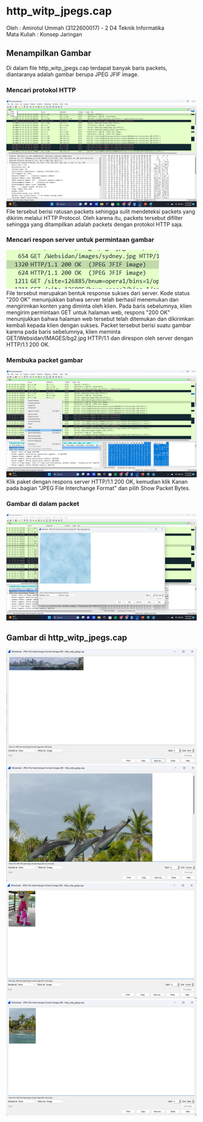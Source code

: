 # http_witp_jpegs.cap
Oleh  :
Amirotul Ummah (3122600017) - 2 D4 Teknik Informatika <br>
Mata Kuliah  :
Konsep Jaringan
 ## Menampilkan Gambar
 Di dalam file http_witp_jpegs.cap terdapat banyak baris packets, diantaranya adalah gambar berupa JPEG JFIF image.
### Mencari protokol HTTP
![alt text](https://github.com/AmirotulUmmah/Konsep-Jaringan/blob/main/assets/httpwitpjpegscap.png?raw=true)<br>
File tersebut berisi ratusan packets sehingga sulit mendeteksi packets yang dikirim melalui HTTP Protocol. Oleh karena itu, packets tersebut difilter sehingga yang ditampilkan adalah packets dengan protokol HTTP saja.
### Mencari respon server untuk permintaan gambar
![alt text](https://github.com/AmirotulUmmah/Konsep-Jaringan/blob/main/assets/200ok.png?raw=true)<br>
File tersebut merupakan bentuk response sukses dari server. Kode status "200 OK" menunjukkan bahwa server telah berhasil menemukan dan mengirimkan konten yang diminta oleh klien. Pada baris sebelumnya, klien mengirim permintaan GET untuk halaman web, respons "200 OK" menunjukkan bahwa halaman web tersebut telah ditemukan dan dikirimkan kembali kepada klien dengan sukses.
Packet tersebut berisi suatu gambar karena pada baris sebelumnya, klien meminta GET/Websidan/IMAGES/bg2.jpg HTTP/1.1 dan direspon oleh server dengan HTTP/1.1 200 OK.
### Membuka packet gambar
![alt text](https://github.com/AmirotulUmmah/Konsep-Jaringan/blob/main/assets/showpacket.png?raw=true)<br>
Klik paket dengan respons server HTTP/1.1 200 OK, kemudian klik Kanan pada bagian "JPEG File Interchange Format" dan pilih Show Packet Bytes.
### Gambar di dalam packet
![alt text](https://github.com/AmirotulUmmah/Konsep-Jaringan/blob/main/assets/packetgambar.png?raw=true)

## Gambar di http_witp_jpegs.cap
![alt text](https://github.com/AmirotulUmmah/Konsep-Jaringan/blob/main/assets/sydney.png?raw=true)
![alt text](https://github.com/AmirotulUmmah/Konsep-Jaringan/blob/main/assets/seaworld1.png?raw=true)
![alt text](https://github.com/AmirotulUmmah/Konsep-Jaringan/blob/main/assets/seaworld.png?raw=true)
![alt text](https://github.com/AmirotulUmmah/Konsep-Jaringan/blob/main/assets/dolphin.png?raw=true)



